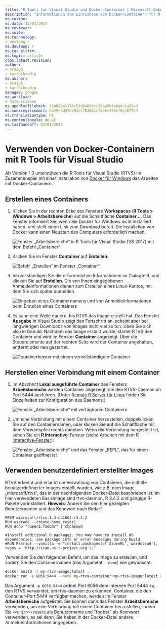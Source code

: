 ```yaml
---
title: "R Tools für Visual Studio und Docker-Container | Microsoft-Dokumentation"
description: "Informationen zum Einrichten von Docker-Containern für R und ihrem Verbinden mit Visual Studio."
ms.custom: 
ms.date: 12/04/2017
ms.reviewer: 
ms.suite: 
ms.technology:
- devlang-r
ms.devlang: r
ms.tgt_pltfrm: 
ms.topic: article
caps.latest.revision: 
author:
- kraigb
- karthiknadig
ms.author:
- kraigb
- karthiknadig
manager: ghogen
ms.workload:
- data-science
ms.openlocfilehash: f6402241176c52d64656bc20649b8e6a6c1a55ad
ms.sourcegitcommit: ba29e4d37db92ec784d4acf9c6e120cf0ea677e9
ms.translationtype: HT
ms.contentlocale: de-DE
ms.lasthandoff: 02/01/2018
---
```

# <a name="using-docker-containers-with-r-tools-for-visual-studio"></a>Verwenden von Docker-Containern mit R Tools für Visual Studio

Ab Version 1.3 unterstützen die R Tools für Visual Studio (RTVS) im Zusammenspiel mit einer Installation von [Docker für Windows](https://www.docker.com/docker-windows) das Arbeiten mit Docker-Containern.

## <a name="creating-a-container"></a>Erstellen eines Containers

1. Klicken Sie in der rechten Ecke des Fensters **Workspaces** (**R Tools > Windows > Arbeitsbereiche**) auf die Schaltfläche **Container...**. Das Fenster informiert Sie, wenn Sie Docker für Windows nicht installiert haben, und stellt einen Link zum Download bereit. Die Installation von Docker kann einen Neustart des Computers erforderlich machen.

    ![Fenster „Arbeitsbereiche“ in R Tools für Visual Studio (VS 2017) mit dem Befehl „Container“](media/container-workspaces-window.png)

1. Klicken Sie im Fenster **Container** auf **Erstellen**:

    ![Befehl „Erstellen“ im Fenster „Container“](media/containers-window-create.png)

1. Vervollständigen Sie die erforderlichen Informationen im Dialogfeld, und klicken Sie auf **Erstellen**. Die von Ihnen eingegebenen Anmeldeinformationen dienen zum Erstellen eines Linux-Kontos, mit dem Sie sich später anmelden.

    ![Eingeben eines Containernamens und von Anmeldeinformationen beim Erstellen eines Containers](media/containers-window-create-fill.png)

1. Es kann eine Weile dauern, bis RTVS das Image erstellt hat. Das Fenster **Ausgabe** in Visual Studio zeigt den Fortschritt an, scheint aber bei langwierigen Downloads von Images nicht viel zu tun. Üben Sie sich also in Geduld. Nachdem das Image erstellt wurde, startet RTVS den Container und wird im Fenster **Container** angezeigt. Über die Steuerelemente auf der rechten Seite wird der Container angehalten, entfernt oder neu gestartet.

    ![Containerfenster mit einem vervollständigten Container](media/containers-window-created.png)

## <a name="connecting-to-a-container"></a>Herstellen einer Verbindung mit einem Container

1. Im Abschnitt  **Lokal ausgeführte Container** des Fensters **Arbeitsbereiche** werden Container angezeigt, die den RTVS-Daemon an Port 5444 ausführen. (Unter [Remote R Server für Linux](setting-up-remote-r-service-on-linux.md) finden Sie Einzelheiten zur Konfiguration des Daemons.)

    ![Fenster „Arbeitsbereiche“ mit verfügbaren Containern](media/workspaces-window-running-containers.png)

1. Um eine Verbindung mit einem Container herzustellen, doppelklicken Sie auf den Containernamen, oder klicken Sie auf die Schaltfläche mit dem Vorwärtspfeil rechts daneben. Wenn die Verbindung hergestellt ist, sehen Sie ein **R Interactive**-Fenster (siehe [Arbeiten mit dem R Interactive-Fenster](interactive-repl-for-r-in-visual-studio.md)):

    ![Fenster „Arbeitsbereiche“ und das Fenster „REPL“, das für einen Container geöffnet ist](media/workspaces-window-container-connected.png)

## <a name="using-custom-built-images"></a>Verwenden benutzerdefiniert erstellter Images

RTVS erkennt und erlaubt die Verwaltung von Containern, die mithilfe benutzerdefinierter Images erstellt wurden, wie z.B. dem Image „microsoft/rtvs“, das in der nachfolgenden Docker-Datei beschrieben ist. Im hier verwendeten Basisimage sind rtvs-daemon, R 3.4.2 und gängige R-Pakete vorinstalliert. **Hinweis**: Ändern Sie den hier gezeigten Benutzernamen und das Kennwort nach Bedarf.

```docker
FROM microsoft/rtvs:1.3-ub1604-r3.4.2
RUN useradd --create-home ruser1
RUN echo "ruser1:foobar" | chpasswd

#Install additional R packages. You may have to install OS dependencies, see package info or error messages during build.
#RUN Rscript --vanilla -e "install.packages(c('AzureML','wordcloud'), repos = 'http://cran.us.r-project.org');"
```

Verwenden Sie den folgenden Befehl, um das Image zu erstellen, und ändern Sie den Containernamen (das Argument `--name`) wie gewünscht:

```bash
docker build -t my-rtvs-image:latest .
docker run -p 6056:5444 --name my-rtvs-container my-rtvs-image:latest rtvsd
```

Das Argument `-p 6056:5444` ordnet Port 6056 dem internen Port 5444 zu, den RTVS verwendet, um rtvs-daemon zu erkennen. Container, die den Container-Port 5444 verfügbar machen, werden im Fenster **Arbeitsbereiche** aufgelistet. Sie können dann das Fenster **Arbeitsbereiche** verwenden, um eine Verbindung mit einem Container herzustellen, indem Sie `<<unix>>\ruser1` als Benutzername und "foobar" als Kennwort verwenden, es sei denn, Sie haben in der Docker-Datei andere Anmeldeinformationen angegeben.

